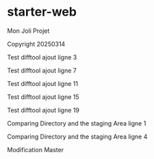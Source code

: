# starter-web
Mon Joli Projet

Copyright 20250314

Test difftool ajout ligne 3

Test difftool ajout ligne 7

Test difftool ajout ligne 11

Test difftool ajout ligne 15

Test difftool ajout ligne 19

Comparing Directory and the staging Area ligne 1

Comparing Directory and the staging Area ligne 4

Modification Master
